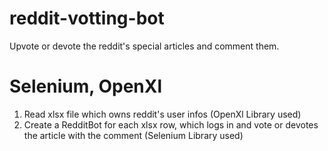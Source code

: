 # reddit-votting-bot
Upvote or devote the reddit's special articles and comment them.

# Selenium, OpenXl
1. Read xlsx file which owns reddit's user infos (OpenXl Library used)
2. Create a RedditBot for each xlsx row, which logs in and vote or devotes the article with the comment (Selenium Library used)
